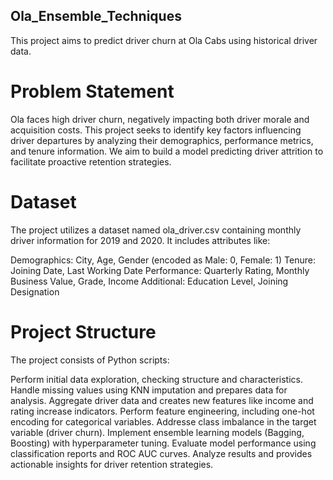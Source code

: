 ## Ola_Ensemble_Techniques

This project aims to predict driver churn at Ola Cabs using historical driver data.

# Problem Statement
Ola faces high driver churn, negatively impacting both driver morale and acquisition costs. This project seeks to identify key factors influencing driver departures by analyzing their demographics, performance metrics, and tenure information. We aim to build a model predicting driver attrition to facilitate proactive retention strategies.

# Dataset
The project utilizes a dataset named ola_driver.csv containing monthly driver information for 2019 and 2020. It includes attributes like:

Demographics: City, Age, Gender (encoded as Male: 0, Female: 1)
Tenure: Joining Date, Last Working Date
Performance: Quarterly Rating, Monthly Business Value, Grade, Income
Additional: Education Level, Joining Designation

# Project Structure
The project consists of Python scripts:

Perform initial data exploration, checking structure and characteristics.
Handle missing values using KNN imputation and prepares data for analysis.
Aggregate driver data and creates new features like income and rating increase indicators.
Perform feature engineering, including one-hot encoding for categorical variables.
Addresse class imbalance in the target variable (driver churn).
Implement ensemble learning models (Bagging, Boosting) with hyperparameter tuning.
Evaluate model performance using classification reports and ROC AUC curves.
Analyze results and provides actionable insights for driver retention strategies.
